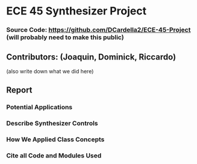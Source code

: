 # ECE 45 Synthesizer Project 

### Source Code: https://github.com/DCardella2/ECE-45-Project (will probably need to make this public)

## Contributors: (Joaquin, Dominick, Riccardo)
(also write down what we did here)

## Report

### Potential Applications

### Describe Synthesizer Controls

### How We Applied Class Concepts

### Cite all Code and Modules Used
